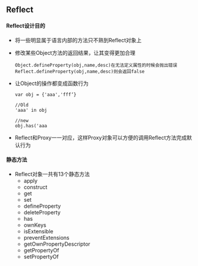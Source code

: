 ## Reflect

#### Reflect设计目的

- 将一些明显属于语言内部的方法只不熟到Reflect对象上

- 修改某些Object方法的返回结果，让其变得更加合理

  ```shell
  Object.defineProperty(obj,name,desc)在无法定义属性的时候会抛出错误
  Reflect.defineProperty(obj,name,desc)则会返回false
  ```

- 让Object的操作都变成函数行为

  ```shell
  var obj = {'aaa','fff‘}
  
  //Old
  'aaa' in obj
  
  //new
  obj.has('aaa
  ```

- Reflect和Proxy一一对应，这样Proxy对象可以方便的调用Reflect方法完成默认行为

#### 静态方法

- Reflect对象一共有13个静态方法
  	-  apply
  	-  construct
  	-  get
  	-  set
  	-  defineProperty
  	-  deleteProperty
  	-  has
  	-  ownKeys
  	-  isExtensible
  	-  preventExtensions
  	-  getOwnPropertyDescriptor
  	-  getPropertyOf
  	-  setPropertyOf